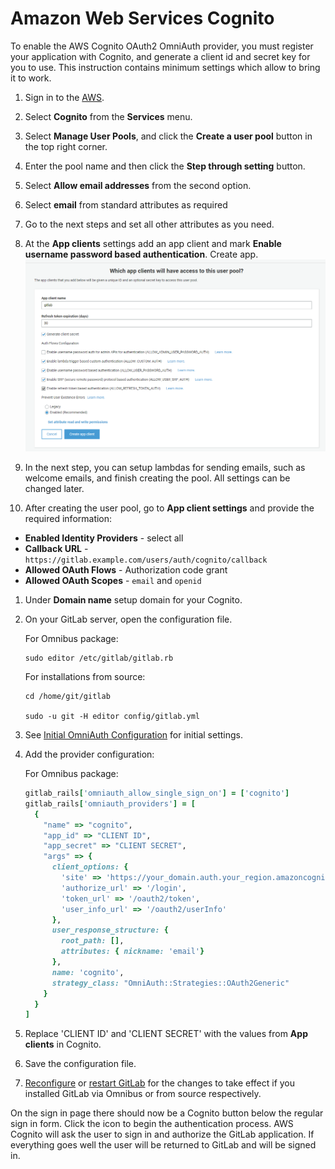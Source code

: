 # Amazon Web Services Cognito

To enable the AWS Cognito OAuth2 OmniAuth provider, you must register your application with Cognito, and generate a client id and secret key for you to use.
This instruction contains minimum settings which allow to bring it to work.

1. Sign in to the [AWS](https://console.aws.amazon.com/console/home).

1. Select **Cognito** from the **Services** menu.

1. Select **Manage User Pools**, and click the **Create a user pool** button in the top right corner.

1. Enter the pool name and then click the **Step through setting** button.

1. Select **Allow email addresses** from the second option.

1. Select **email** from standard attributes as required

1. Go to the next steps and set all other attributes as you need.

1. At the **App clients** settings add an app client and mark **Enable username password based authentication**. Create app.
![Cognito app](img/cognito_app.png)

1. In the next step, you can setup lambdas for sending emails, such as welcome emails, and finish creating the pool. All settings can be changed later.

1. After creating the user pool, go to **App client settings** and provide the required information:

- **Enabled Identity Providers** - select all
- **Callback URL** - `https://gitlab.example.com/users/auth/cognito/callback`
- **Allowed OAuth Flows** - Authorization code grant
- **Allowed OAuth Scopes** - `email` and `openid`

1. Under **Domain name** setup domain for your Cognito.

1. On your GitLab server, open the configuration file.

   For Omnibus package:

   ```shell
   sudo editor /etc/gitlab/gitlab.rb
   ```

   For installations from source:

   ```shell
   cd /home/git/gitlab

   sudo -u git -H editor config/gitlab.yml
   ```

1. See [Initial OmniAuth Configuration](omniauth.md#initial-omniauth-configuration) for initial settings.

1. Add the provider configuration:

   For Omnibus package:

   ```ruby
   gitlab_rails['omniauth_allow_single_sign_on'] = ['cognito']
   gitlab_rails['omniauth_providers'] = [
     {
       "name" => "cognito",
       "app_id" => "CLIENT ID",
       "app_secret" => "CLIENT SECRET",
       "args" => {
         client_options: {
           'site' => 'https://your_domain.auth.your_region.amazoncognito.com',
           'authorize_url' => '/login',
           'token_url' => '/oauth2/token',
           'user_info_url' => '/oauth2/userInfo'
         },
         user_response_structure: {
           root_path: [],
           attributes: { nickname: 'email'}
         },
         name: 'cognito',
         strategy_class: "OmniAuth::Strategies::OAuth2Generic"
       }
     }
   ]
   ```

1. Replace 'CLIENT ID' and 'CLIENT SECRET' with the values from **App clients** in Cognito.

1. Save the configuration file.

1. [Reconfigure][] or [restart GitLab][] for the changes to take effect if you
   installed GitLab via Omnibus or from source respectively.

On the sign in page there should now be a Cognito button below the regular sign in form. Click the icon to begin the authentication process. AWS Cognito will ask the user to sign in and authorize the GitLab application. If everything goes well the user will be returned to GitLab and will be signed in.

[reconfigure]: ../administration/restart_gitlab.md#omnibus-gitlab-reconfigure
[restart GitLab]: ../administration/restart_gitlab.md#installations-from-source
